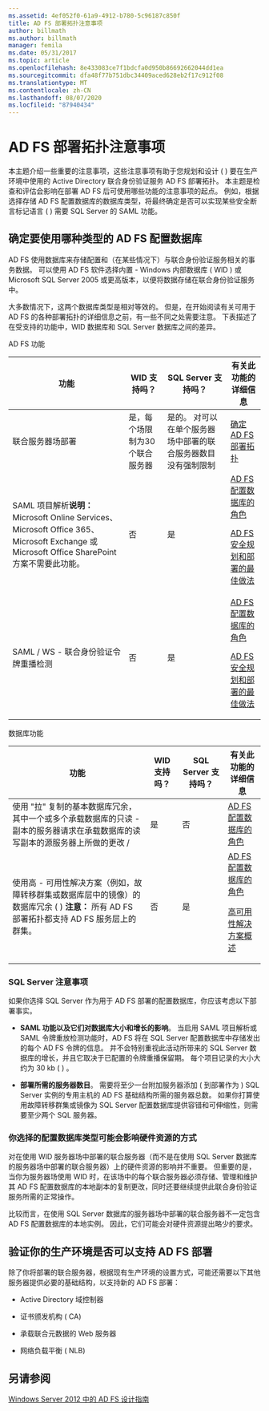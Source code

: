 ```yaml
---
ms.assetid: 4ef052f0-61a9-4912-b780-5c96187c850f
title: AD FS 部署拓扑注意事项
author: billmath
ms.author: billmath
manager: femila
ms.date: 05/31/2017
ms.topic: article
ms.openlocfilehash: 8e433083ce7f1bdcfa0d950b86692662044dd1ea
ms.sourcegitcommit: dfa48f77b751dbc34409aced628eb2f17c912f08
ms.translationtype: MT
ms.contentlocale: zh-CN
ms.lasthandoff: 08/07/2020
ms.locfileid: "87940434"
---
```

# <a name="ad-fs-deployment-topology-considerations"></a>AD FS 部署拓扑注意事项

本主题介绍一些重要的注意事项，这些注意事项有助于您规划和设计 \( \) 要在生产环境中使用的 Active Directory 联合身份验证服务 AD FS 部署拓扑。 本主题是检查和评估会影响在部署 AD FS 后可使用哪些功能的注意事项的起点。 例如，根据选择存储 AD FS 配置数据库的数据库类型，将最终确定是否可以实现某些安全断言标记语言 \( \) 需要 SQL Server 的 SAML 功能。

## <a name="determining-which-type-of-ad-fs-configuration-database-to-use"></a>确定要使用哪种类型的 AD FS 配置数据库
AD FS 使用数据库来存储配置和（在某些情况下）与联合身份验证服务相关的事务数据。 可以使用 AD FS 软件选择内置 \- Windows 内部数据库 \( WID \) 或 Microsoft SQL Server 2005 或更高版本，以便将数据存储在联合身份验证服务中。

大多数情况下，这两个数据库类型是相对等效的。 但是，在开始阅读有关可用于 AD FS 的各种部署拓扑的详细信息之前，有一些不同之处需要注意。 下表描述了在受支持的功能中，WID 数据库和 SQL Server 数据库之间的差异。

AD FS 功能

|功能|WID 支持吗？|SQL Server 支持吗？|有关此功能的详细信息|
|-----------|---------------------|----------------------------|---------------------------------------|
|联合服务器场部署|是，每个场限制为30个联合服务器|是的。 对可以在单个服务器场中部署的联合服务器数目没有强制限制|[确定 AD FS 部署拓扑](Determine-Your-AD-FS-Deployment-Topology.md)|
|SAML 项目解析**说明：** Microsoft Online Services、Microsoft Office 365、Microsoft Exchange 或 Microsoft Office SharePoint 方案不需要此功能。|否|是|[AD FS 配置数据库的角色](../../ad-fs/technical-reference/The-Role-of-the-AD-FS-Configuration-Database.md)<p>[AD FS 安全规划和部署的最佳做法](Best-Practices-for-Secure-Planning-and-Deployment-of-AD-FS.md)|
|SAML \/ WS \- 联合身份验证令牌重播检测|否|是|[AD FS 配置数据库的角色](../../ad-fs/technical-reference/The-Role-of-the-AD-FS-Configuration-Database.md)<p>[AD FS 安全规划和部署的最佳做法](Best-Practices-for-Secure-Planning-and-Deployment-of-AD-FS.md)|

数据库功能

|功能|WID 支持吗？|SQL Server 支持吗？|有关此功能的详细信息|
|-----------|---------------------|----------------------------|---------------------------------------|
|使用 "拉" 复制的基本数据库冗余，其中一个或多个承载数据库的只读 \- 副本的服务器请求在承载数据库的读写副本的源服务器上所做的更改 \/|是|否|[AD FS 配置数据库的角色](../../ad-fs/technical-reference/The-Role-of-the-AD-FS-Configuration-Database.md)|
|使用高 \- 可用性解决方案（例如，故障转移群集或数据库层中的镜像）的数据库冗余 \( \) **注意：** 所有 AD FS 部署拓扑都支持 AD FS 服务层上的群集。|否|是|[AD FS 配置数据库的角色](../../ad-fs/technical-reference/The-Role-of-the-AD-FS-Configuration-Database.md)<p>[高可用性解决方案概述](https://go.microsoft.com/fwlink/?LinkId=179853)|

### <a name="sql-server-considerations"></a>SQL Server 注意事项
如果你选择 SQL Server 作为用于 AD FS 部署的配置数据库，你应该考虑以下部署事实。

-   **SAML 功能以及它们对数据库大小和增长的影响**。 当启用 SAML 项目解析或 SAML 令牌重放检测功能时，AD FS 将在 SQL Server 配置数据库中存储发出的每个 AD FS 令牌的信息。 并不会特别重视此活动所带来的 SQL Server 数据库的增长，并且它取决于已配置的令牌重播保留期。 每个项目记录的大小大约为 30 kb \( \) 。

-   **部署所需的服务器数目**。 需要将至少一台附加服务器添加 \( 到部署作为 \) SQL Server 实例的专用主机的 AD FS 基础结构所需的服务器总数。 如果你打算使用故障转移群集或镜像为 SQL Server 配置数据库提供容错和可伸缩性，则需要至少两个 SQL 服务器。

### <a name="how-the-configuration-database-type-you-select-may-impact-hardware-resources"></a>你选择的配置数据库类型可能会影响硬件资源的方式
对在使用 WID 服务器场中部署的联合服务器（而不是在使用 SQL Server 数据库的服务器场中部署的联合服务器）上的硬件资源的影响并不重要。 但重要的是，当你为服务器场使用 WID 时，在该场中的每个联合服务器必须存储、管理和维护其 AD FS 配置数据库的本地副本的复制更改，同时还要继续提供此联合身份验证服务所需的正常操作。

比较而言，在使用 SQL Server 数据库的服务器场中部署的联合服务器不一定包含 AD FS 配置数据库的本地实例。 因此，它们可能会对硬件资源提出略少的要求。

## <a name="verifying-that-your-production-environment-can-support-an-ad-fs-deployment"></a>验证你的生产环境是否可以支持 AD FS 部署
除了你将部署的联合服务器，根据现有生产环境的设置方式，可能还需要以下其他服务器提供必要的基础结构，以支持新的 AD FS 部署：

-   Active Directory 域控制器

-   证书颁发机构 \( CA\)

-   承载联合元数据的 Web 服务器

-   网络负载平衡 \( NLB\)

## <a name="see-also"></a>另请参阅
[Windows Server 2012 中的 AD FS 设计指南](AD-FS-Design-Guide-in-Windows-Server-2012.md)
